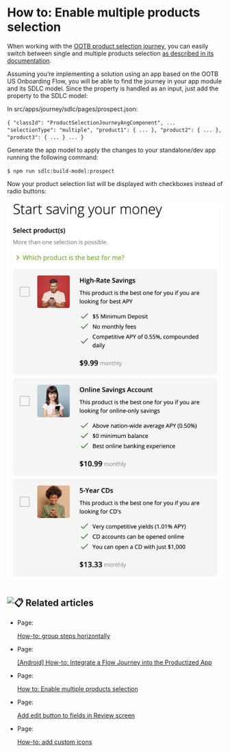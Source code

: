 # How to: Enable multiple products selection
When working with the [OOTB product selection journey](https://community.backbase.com/documentation/flow/latest/journey_widgets_product_selection_understand "https://community.backbase.com/documentation/flow/latest/journey_widgets_product_selection_understand"), you can easily switch between single and multiple products selection [as described in its documentation](https://community.backbase.com/documentation/flow/latest/product_selection_journey_widget_reference "https://community.backbase.com/documentation/flow/latest/product_selection_journey_widget_reference").

Assuming you’re implementing a solution using an app based on the OOTB US Onboarding Flow, you will be able to find the journey in your app module and its SDLC model. Since the property is handled as an input, just add the property to the SDLC model:

In src/apps/journey/sdlc/pages/prospect.json:

`{ "classId": "ProductSelectionJourneyAngComponent", ... "selectionType": "multiple", "product1": { ... }, "product2": { ... }, "product3": { ... } ... }`

Generate the app model to apply the changes to your standalone/dev app running the following command:

`$ npm run sdlc:build-model:prospect`

Now your product selection list will be displayed with checkboxes instead of radio buttons:

![](./how-to-enable-multiple-products-selection-0.png)

## ![:clipboard:](./how-to-enable-multiple-products-selection-1.png) Related articles

 

*   Page:
    
    [How-to: group steps horizontally](/wiki/spaces/CSE/pages/3333685249/How-to%3A+group+steps+horizontally)
    
*   Page:
    
    [\[Android\] How-to: Integrate a Flow Journey into the Productized App](/wiki/spaces/CSE/pages/3516760418)
    
*   Page:
    
    [How to: Enable multiple products selection](/wiki/spaces/CSE/pages/3499721196/How+to%3A+Enable+multiple+products+selection)
    
*   Page:
    
    [Add edit button to fields in Review screen](/wiki/spaces/CSE/pages/3471835233/Add+edit+button+to+fields+in+Review+screen)
    
*   Page:
    
    [How-to: add custom icons](/wiki/spaces/CSE/pages/3331981784/How-to%3A+add+custom+icons)